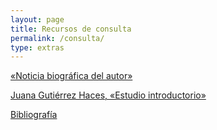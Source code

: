 ```yaml
---
layout: page
title: Recursos de consulta
permalink: /consulta/
type: extras
---
```


<a class="no-underline" href="{{ site.baseurl }}/noticia_biografica05.html">«Noticia biográfica del autor»</a>

 <a class="no-underline" href="{{ site.baseurl }}/JGHestudio09.html">Juana Gutiérrez Haces, «Estudio introductorio» </a>


  <a class="no-underline" href="{{ site.baseurl }}/03-biblio.md">Bibliografía</a>

